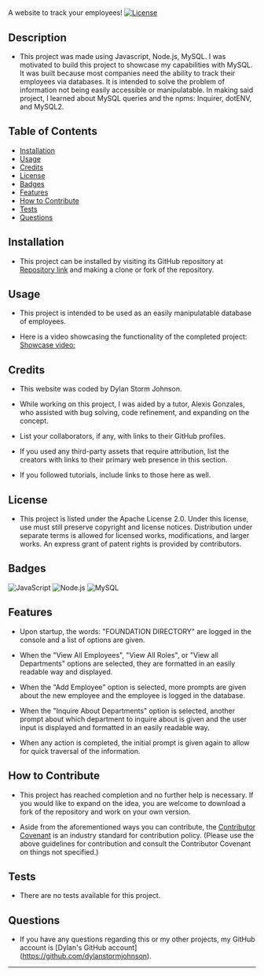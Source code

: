 # <Employee-Tracker>
A website to track your employees!
[![License](https://img.shields.io/badge/License-Apache_2.0-blue.svg)](https://opensource.org/licenses/Apache-2.0)

## Description

- This project was made using Javascript, Node.js, MySQL.  I was motivated to build this project to showcase my capabilities with MySQL.  It was built because most companies need the ability to track their employees via databases.  It is intended to solve the problem of information not being easily accessible or manipulatable.  In making said project, I learned about MySQL queries and the npms: Inquirer, dotENV, and MySQL2.

## Table of Contents

- [Installation](#installation)
- [Usage](#usage)
- [Credits](#credits)
- [License](#license)
- [Badges](#badges)
- [Features](#features)
- [How to Contribute](#how-to-contribute)
- [Tests](#tests)
- [Questions](#questions)

## Installation

- This project can be installed by visiting its GitHub repository at [Repository link](https://github.com/dylanstormjohnson/Employee-Tracker) and making a clone or fork of the repository.

## Usage

- This project is intended to be used as an easily manipulatable database of employees.

- Here is a video showcasing the functionality of the completed project:
[Showcase video:](https://drive.google.com/file/d/1Trub238ps5hYEd4z5TFsLDfTOO-SBH03/view)


## Credits
- This website was coded by Dylan Storm Johnson.

- While working on this project, I was aided by a tutor, Alexis Gonzales, who assisted with bug solving, code refinement, and expanding on the concept.

- List your collaborators, if any, with links to their GitHub profiles.

- If you used any third-party assets that require attribution, list the creators with links to their primary web presence in this section.

- If you followed tutorials, include links to those here as well.

## License

- This project is listed under the Apache License 2.0.  Under this license, use must still preserve copyright and license notices.  Distribution under separate terms is allowed for licensed works, modifications, and larger works.  An express grant of patent rights is provided by contributors.

## Badges

  ![JavaScript](https://img.shields.io/badge/-JavaScript-black?style=flat-square&logo=javascript)   ![Node.js](https://img.shields.io/badge/-Node.js-black?style=flat-square&logo=node.js) ![MySQL](https://img.shields.io/badge/-MySQL-black?style=flat-square&logo=mysql)

## Features

- Upon startup, the words: "FOUNDATION DIRECTORY" are logged in the console and a list of options are given.

- When the "View All Employees", "View All Roles", or "View all Departments" options are selected, they are formatted in an easily readable way and displayed.

- When the "Add Employee" option is selected, more prompts are given about the new employee and the employee is logged in the database.

- When the "Inquire About Departments" option is selected, another prompt about which department to inquire about is given and the user input is displayed and formatted in an easily readable way.

- When any action is completed, the initial prompt is given again to allow for quick traversal of the information.

## How to Contribute

- This project has reached completion and no further help is necessary.  If you would like to expand on the idea, you are welcome to download a fork of the repository and work on your own version.

- Aside from the aforementioned ways you can contribute, the [Contributor Covenant](https://www.contributor-covenant.org/) is an industry standard for contribution policy.  (Please use the above guidelines for contribution and consult the Contributor Covenant on things not specified.)

## Tests

- There are no tests available for this project.

## Questions

- If you have any questions regarding this or my other projects, my GitHub account is [Dylan's GitHub account] (https://github.com/dylanstormjohnson).
---